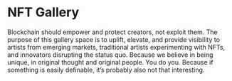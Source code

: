 # NFT Gallery

Blockchain should empower and protect creators, not exploit them. The purpose of this gallery space is to uplift, elevate, and provide visibility to artists from emerging markets, traditional artists experimenting with NFTs, and innovators disrupting the status quo. Because we believe in being unique, in original thought and original people. You do you. Because if something is easily definable, it’s probably also not that interesting.
